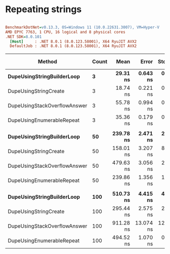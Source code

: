 # Repeating strings


``` ini

BenchmarkDotNet=v0.13.3, OS=Windows 11 (10.0.22631.3007), VM=Hyper-V
AMD EPYC 7763, 1 CPU, 16 logical and 8 physical cores
.NET SDK=8.0.101
  [Host]     : .NET 8.0.1 (8.0.123.58001), X64 RyuJIT AVX2
  DefaultJob : .NET 8.0.1 (8.0.123.58001), X64 RyuJIT AVX2


```
|                       Method | Count |      Mean |     Error |    StdDev |    Median | Ratio | RatioSD |   Gen0 |   Gen1 | Allocated | Alloc Ratio |
|----------------------------- |------ |----------:|----------:|----------:|----------:|------:|--------:|-------:|-------:|----------:|------------:|
|   **DupeUsingStringBuilderLoop** |     **3** |  **29.31 ns** |  **0.643 ns** |  **0.601 ns** |  **29.45 ns** |  **1.00** |    **0.00** | **0.0081** |      **-** |     **136 B** |        **1.00** |
|        DupeUsingStringCreate |     3 |  18.74 ns |  0.221 ns |  0.196 ns |  18.77 ns |  0.64 |    0.02 | 0.0062 |      - |     104 B |        0.76 |
| DupeUsingStackOverflowAnswer |     3 |  55.78 ns |  0.994 ns |  0.930 ns |  55.80 ns |  1.90 |    0.05 | 0.0153 |      - |     256 B |        1.88 |
|    DupeUsingEnumerableRepeat |     3 |  35.36 ns |  0.179 ns |  0.167 ns |  35.37 ns |  1.21 |    0.03 | 0.0048 |      - |      80 B |        0.59 |
|                              |       |           |           |           |           |       |         |        |        |           |             |
|   **DupeUsingStringBuilderLoop** |    **50** | **239.78 ns** |  **2.471 ns** |  **2.311 ns** | **240.59 ns** |  **1.00** |    **0.00** | **0.0420** |      **-** |     **704 B** |        **1.00** |
|        DupeUsingStringCreate |    50 | 158.01 ns |  3.207 ns |  8.505 ns | 153.36 ns |  0.68 |    0.05 | 0.0234 |      - |     392 B |        0.56 |
| DupeUsingStackOverflowAnswer |    50 | 479.63 ns |  3.056 ns |  2.858 ns | 478.97 ns |  2.00 |    0.03 | 0.0887 |      - |    1496 B |        2.12 |
|    DupeUsingEnumerableRepeat |    50 | 239.86 ns |  1.356 ns |  1.268 ns | 239.54 ns |  1.00 |    0.01 | 0.0219 |      - |     368 B |        0.52 |
|                              |       |           |           |           |           |       |         |        |        |           |             |
|   **DupeUsingStringBuilderLoop** |   **100** | **510.73 ns** |  **4.415 ns** |  **4.130 ns** | **509.95 ns** |  **1.00** |    **0.00** | **0.0772** |      **-** |    **1296 B** |        **1.00** |
|        DupeUsingStringCreate |   100 | 295.44 ns |  2.575 ns |  2.283 ns | 294.96 ns |  0.58 |    0.01 | 0.0410 |      - |     688 B |        0.53 |
| DupeUsingStackOverflowAnswer |   100 | 911.28 ns | 13.074 ns | 12.230 ns | 908.29 ns |  1.78 |    0.03 | 0.1535 | 0.0010 |    2576 B |        1.99 |
|    DupeUsingEnumerableRepeat |   100 | 494.52 ns |  1.070 ns |  0.948 ns | 494.56 ns |  0.97 |    0.01 | 0.0391 |      - |     664 B |        0.51 |
